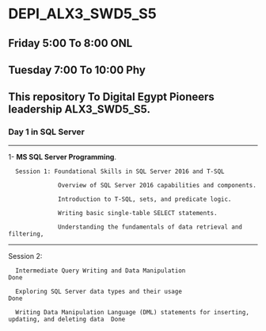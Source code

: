 # DEPI_ALX3_SWD5_S5
## Friday   5:00 To 8:00 ONL
## Tuesday  7:00 To 10:00 Phy
## This repository To Digital Egypt Pioneers leadership ALX3_SWD5_S5.
### Day 1   in  SQL Server 
------------------
1- **MS SQL Server Programming**.

      Session 1: Foundational Skills in SQL Server 2016 and T-SQL
      
                  Overview of SQL Server 2016 capabilities and components.
                  
                  Introduction to T-SQL, sets, and predicate logic.
                  
                  Writing basic single-table SELECT statements.
                  
                  Understanding the fundamentals of data retrieval and filtering,
                  
------------------------------------------------------------------------------------------------------------
  Session 2: 
  
      Intermediate Query Writing and Data Manipulation                                                Done

      Exploring SQL Server data types and their usage                                                 Done 

      Writing Data Manipulation Language (DML) statements for inserting, updating, and deleting data  Done
